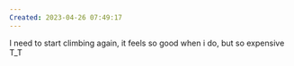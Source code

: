 ```yaml
---
Created: 2023-04-26 07:49:17
---
```


I need to start climbing again, it feels so good when i do, but so expensive T_T